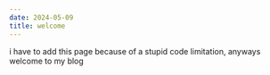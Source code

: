 ```yaml
---
date: 2024-05-09
title: welcome
---
```

i have to add this page because of a stupid code limitation, anyways welcome to my blog